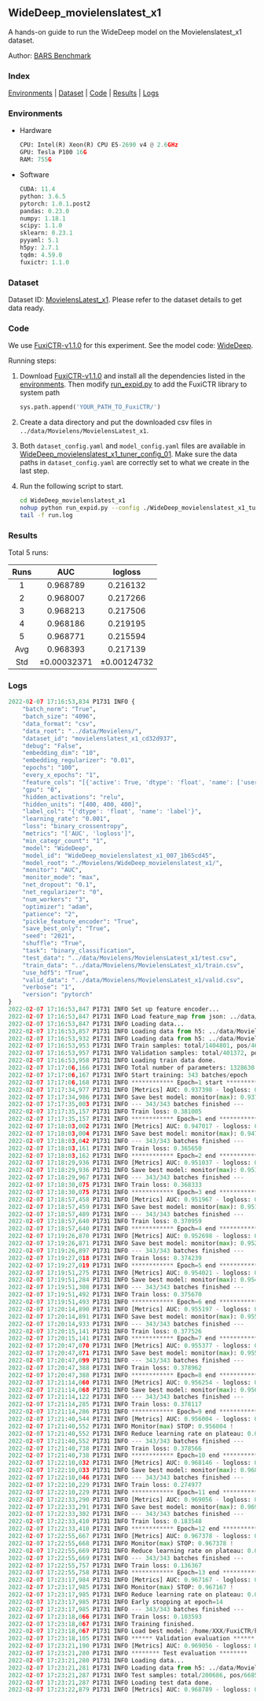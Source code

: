 ## WideDeep_movielenslatest_x1

A hands-on guide to run the WideDeep model on the Movielenslatest_x1 dataset.

Author: [BARS Benchmark](https://github.com/reczoo/BARS/blob/main/CITATION)

### Index
[Environments](#Environments) | [Dataset](#Dataset) | [Code](#Code) | [Results](#Results) | [Logs](#Logs)

### Environments
+ Hardware

  ```python
  CPU: Intel(R) Xeon(R) CPU E5-2690 v4 @ 2.6GHz
  GPU: Tesla P100 16G
  RAM: 755G

  ```

+ Software

  ```python
  CUDA: 11.4
  python: 3.6.5
  pytorch: 1.0.1.post2
  pandas: 0.23.0
  numpy: 1.18.1
  scipy: 1.1.0
  sklearn: 0.23.1
  pyyaml: 5.1
  h5py: 2.7.1
  tqdm: 4.59.0
  fuxictr: 1.1.0
  ```

### Dataset
Dataset ID: [MovielensLatest_x1](https://github.com/reczoo/Datasets/tree/main/MovieLens/MovielensLatest_x1). Please refer to the dataset details to get data ready.

### Code

We use [FuxiCTR-v1.1.0](https://github.com/reczoo/FuxiCTR/tree/v1.1.0) for this experiment. See the model code: [WideDeep](https://github.com/reczoo/FuxiCTR/blob/v1.1.0/fuxictr/pytorch/models/WideDeep.py).

Running steps:

1. Download [FuxiCTR-v1.1.0](https://github.com/reczoo/FuxiCTR/archive/refs/tags/v1.1.0.zip) and install all the dependencies listed in the [environments](#environments). Then modify [run_expid.py](./run_expid.py#L5) to add the FuxiCTR library to system path
    
    ```python
    sys.path.append('YOUR_PATH_TO_FuxiCTR/')
    ```

2. Create a data directory and put the downloaded csv files in `../data/Movielens/MovielensLatest_x1`.

3. Both `dataset_config.yaml` and `model_config.yaml` files are available in [WideDeep_movielenslatest_x1_tuner_config_01](./WideDeep_movielenslatest_x1_tuner_config_01). Make sure the data paths in `dataset_config.yaml` are correctly set to what we create in the last step.

4. Run the following script to start.

    ```bash
    cd WideDeep_movielenslatest_x1
    nohup python run_expid.py --config ./WideDeep_movielenslatest_x1_tuner_config_01 --expid WideDeep_movielenslatest_x1_007_1b65cd45 --gpu 0 > run.log &
    tail -f run.log
    ```

### Results

Total 5 runs:

| Runs | AUC | logloss  |
|:--------------------:|:--------------------:|:--------------------:|
| 1 | 0.968789 | 0.216132  |
| 2 | 0.968007 | 0.217266  |
| 3 | 0.968213 | 0.217506  |
| 4 | 0.968186 | 0.219195  |
| 5 | 0.968771 | 0.215594  |
| Avg | 0.968393 | 0.217139 |
| Std | &#177;0.00032371 | &#177;0.00124732 |


### Logs
```python
2022-02-07 17:16:53,834 P1731 INFO {
    "batch_norm": "True",
    "batch_size": "4096",
    "data_format": "csv",
    "data_root": "../data/Movielens/",
    "dataset_id": "movielenslatest_x1_cd32d937",
    "debug": "False",
    "embedding_dim": "10",
    "embedding_regularizer": "0.01",
    "epochs": "100",
    "every_x_epochs": "1",
    "feature_cols": "[{'active': True, 'dtype': 'float', 'name': ['user_id', 'item_id', 'tag_id'], 'type': 'categorical'}]",
    "gpu": "0",
    "hidden_activations": "relu",
    "hidden_units": "[400, 400, 400]",
    "label_col": "{'dtype': 'float', 'name': 'label'}",
    "learning_rate": "0.001",
    "loss": "binary_crossentropy",
    "metrics": "['AUC', 'logloss']",
    "min_categr_count": "1",
    "model": "WideDeep",
    "model_id": "WideDeep_movielenslatest_x1_007_1b65cd45",
    "model_root": "./Movielens/WideDeep_movielenslatest_x1/",
    "monitor": "AUC",
    "monitor_mode": "max",
    "net_dropout": "0.1",
    "net_regularizer": "0",
    "num_workers": "3",
    "optimizer": "adam",
    "patience": "2",
    "pickle_feature_encoder": "True",
    "save_best_only": "True",
    "seed": "2021",
    "shuffle": "True",
    "task": "binary_classification",
    "test_data": "../data/Movielens/MovielensLatest_x1/test.csv",
    "train_data": "../data/Movielens/MovielensLatest_x1/train.csv",
    "use_hdf5": "True",
    "valid_data": "../data/Movielens/MovielensLatest_x1/valid.csv",
    "verbose": "1",
    "version": "pytorch"
}
2022-02-07 17:16:53,847 P1731 INFO Set up feature encoder...
2022-02-07 17:16:53,847 P1731 INFO Load feature_map from json: ../data/Movielens/movielenslatest_x1_cd32d937/feature_map.json
2022-02-07 17:16:53,847 P1731 INFO Loading data...
2022-02-07 17:16:53,857 P1731 INFO Loading data from h5: ../data/Movielens/movielenslatest_x1_cd32d937/train.h5
2022-02-07 17:16:53,932 P1731 INFO Loading data from h5: ../data/Movielens/movielenslatest_x1_cd32d937/valid.h5
2022-02-07 17:16:53,953 P1731 INFO Train samples: total/1404801, pos/467878, neg/936923, ratio/33.31%, blocks/1
2022-02-07 17:16:53,957 P1731 INFO Validation samples: total/401372, pos/134225, neg/267147, ratio/33.44%, blocks/1
2022-02-07 17:16:53,958 P1731 INFO Loading train data done.
2022-02-07 17:17:06,166 P1731 INFO Total number of parameters: 1328630.
2022-02-07 17:17:06,167 P1731 INFO Start training: 343 batches/epoch
2022-02-07 17:17:06,168 P1731 INFO ************ Epoch=1 start ************
2022-02-07 17:17:34,977 P1731 INFO [Metrics] AUC: 0.937398 - logloss: 0.285267
2022-02-07 17:17:34,986 P1731 INFO Save best model: monitor(max): 0.937398
2022-02-07 17:17:35,003 P1731 INFO --- 343/343 batches finished ---
2022-02-07 17:17:35,157 P1731 INFO Train loss: 0.381005
2022-02-07 17:17:35,157 P1731 INFO ************ Epoch=1 end ************
2022-02-07 17:18:03,002 P1731 INFO [Metrics] AUC: 0.947017 - logloss: 0.261755
2022-02-07 17:18:03,004 P1731 INFO Save best model: monitor(max): 0.947017
2022-02-07 17:18:03,042 P1731 INFO --- 343/343 batches finished ---
2022-02-07 17:18:03,161 P1731 INFO Train loss: 0.365650
2022-02-07 17:18:03,162 P1731 INFO ************ Epoch=2 end ************
2022-02-07 17:18:29,936 P1731 INFO [Metrics] AUC: 0.951037 - logloss: 0.253379
2022-02-07 17:18:29,936 P1731 INFO Save best model: monitor(max): 0.951037
2022-02-07 17:18:29,967 P1731 INFO --- 343/343 batches finished ---
2022-02-07 17:18:30,075 P1731 INFO Train loss: 0.368333
2022-02-07 17:18:30,075 P1731 INFO ************ Epoch=3 end ************
2022-02-07 17:18:57,458 P1731 INFO [Metrics] AUC: 0.951967 - logloss: 0.244816
2022-02-07 17:18:57,459 P1731 INFO Save best model: monitor(max): 0.951967
2022-02-07 17:18:57,489 P1731 INFO --- 343/343 batches finished ---
2022-02-07 17:18:57,640 P1731 INFO Train loss: 0.370959
2022-02-07 17:18:57,640 P1731 INFO ************ Epoch=4 end ************
2022-02-07 17:19:26,870 P1731 INFO [Metrics] AUC: 0.952698 - logloss: 0.245630
2022-02-07 17:19:26,871 P1731 INFO Save best model: monitor(max): 0.952698
2022-02-07 17:19:26,897 P1731 INFO --- 343/343 batches finished ---
2022-02-07 17:19:27,018 P1731 INFO Train loss: 0.374239
2022-02-07 17:19:27,019 P1731 INFO ************ Epoch=5 end ************
2022-02-07 17:19:51,275 P1731 INFO [Metrics] AUC: 0.954021 - logloss: 0.243898
2022-02-07 17:19:51,284 P1731 INFO Save best model: monitor(max): 0.954021
2022-02-07 17:19:51,308 P1731 INFO --- 343/343 batches finished ---
2022-02-07 17:19:51,492 P1731 INFO Train loss: 0.375670
2022-02-07 17:19:51,493 P1731 INFO ************ Epoch=6 end ************
2022-02-07 17:20:14,890 P1731 INFO [Metrics] AUC: 0.955197 - logloss: 0.236842
2022-02-07 17:20:14,891 P1731 INFO Save best model: monitor(max): 0.955197
2022-02-07 17:20:14,933 P1731 INFO --- 343/343 batches finished ---
2022-02-07 17:20:15,141 P1731 INFO Train loss: 0.377526
2022-02-07 17:20:15,141 P1731 INFO ************ Epoch=7 end ************
2022-02-07 17:20:47,070 P1731 INFO [Metrics] AUC: 0.955377 - logloss: 0.236294
2022-02-07 17:20:47,071 P1731 INFO Save best model: monitor(max): 0.955377
2022-02-07 17:20:47,099 P1731 INFO --- 343/343 batches finished ---
2022-02-07 17:20:47,388 P1731 INFO Train loss: 0.378962
2022-02-07 17:20:47,388 P1731 INFO ************ Epoch=8 end ************
2022-02-07 17:21:14,060 P1731 INFO [Metrics] AUC: 0.956254 - logloss: 0.235094
2022-02-07 17:21:14,068 P1731 INFO Save best model: monitor(max): 0.956254
2022-02-07 17:21:14,122 P1731 INFO --- 343/343 batches finished ---
2022-02-07 17:21:14,285 P1731 INFO Train loss: 0.378117
2022-02-07 17:21:14,286 P1731 INFO ************ Epoch=9 end ************
2022-02-07 17:21:40,544 P1731 INFO [Metrics] AUC: 0.956004 - logloss: 0.235710
2022-02-07 17:21:40,552 P1731 INFO Monitor(max) STOP: 0.956004 !
2022-02-07 17:21:40,552 P1731 INFO Reduce learning rate on plateau: 0.000100
2022-02-07 17:21:40,552 P1731 INFO --- 343/343 batches finished ---
2022-02-07 17:21:40,738 P1731 INFO Train loss: 0.378566
2022-02-07 17:21:40,738 P1731 INFO ************ Epoch=10 end ************
2022-02-07 17:22:10,032 P1731 INFO [Metrics] AUC: 0.968146 - logloss: 0.204386
2022-02-07 17:22:10,033 P1731 INFO Save best model: monitor(max): 0.968146
2022-02-07 17:22:10,046 P1731 INFO --- 343/343 batches finished ---
2022-02-07 17:22:10,229 P1731 INFO Train loss: 0.274977
2022-02-07 17:22:10,229 P1731 INFO ************ Epoch=11 end ************
2022-02-07 17:22:33,290 P1731 INFO [Metrics] AUC: 0.969056 - logloss: 0.214863
2022-02-07 17:22:33,291 P1731 INFO Save best model: monitor(max): 0.969056
2022-02-07 17:22:33,302 P1731 INFO --- 343/343 batches finished ---
2022-02-07 17:22:33,410 P1731 INFO Train loss: 0.183548
2022-02-07 17:22:33,410 P1731 INFO ************ Epoch=12 end ************
2022-02-07 17:22:55,667 P1731 INFO [Metrics] AUC: 0.967378 - logloss: 0.245376
2022-02-07 17:22:55,668 P1731 INFO Monitor(max) STOP: 0.967378 !
2022-02-07 17:22:55,669 P1731 INFO Reduce learning rate on plateau: 0.000010
2022-02-07 17:22:55,669 P1731 INFO --- 343/343 batches finished ---
2022-02-07 17:22:55,757 P1731 INFO Train loss: 0.136367
2022-02-07 17:22:55,758 P1731 INFO ************ Epoch=13 end ************
2022-02-07 17:23:17,984 P1731 INFO [Metrics] AUC: 0.967167 - logloss: 0.254152
2022-02-07 17:23:17,985 P1731 INFO Monitor(max) STOP: 0.967167 !
2022-02-07 17:23:17,985 P1731 INFO Reduce learning rate on plateau: 0.000001
2022-02-07 17:23:17,985 P1731 INFO Early stopping at epoch=14
2022-02-07 17:23:17,985 P1731 INFO --- 343/343 batches finished ---
2022-02-07 17:23:18,066 P1731 INFO Train loss: 0.103593
2022-02-07 17:23:18,067 P1731 INFO Training finished.
2022-02-07 17:23:18,067 P1731 INFO Load best model: /home/XXX/FuxiCTR/benchmarks/Movielens/WideDeep_movielenslatest_x1/movielenslatest_x1_cd32d937/WideDeep_movielenslatest_x1_007_1b65cd45.model
2022-02-07 17:23:18,105 P1731 INFO ****** Validation evaluation ******
2022-02-07 17:23:21,190 P1731 INFO [Metrics] AUC: 0.969056 - logloss: 0.214863
2022-02-07 17:23:21,280 P1731 INFO ******** Test evaluation ********
2022-02-07 17:23:21,280 P1731 INFO Loading data...
2022-02-07 17:23:21,281 P1731 INFO Loading data from h5: ../data/Movielens/movielenslatest_x1_cd32d937/test.h5
2022-02-07 17:23:21,287 P1731 INFO Test samples: total/200686, pos/66850, neg/133836, ratio/33.31%, blocks/1
2022-02-07 17:23:21,287 P1731 INFO Loading test data done.
2022-02-07 17:23:22,879 P1731 INFO [Metrics] AUC: 0.968789 - logloss: 0.216132

```
